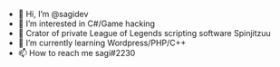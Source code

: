 - 👋 Hi, I’m @sagidev
- 👀 I’m interested in C#/Game hacking 
- 🚀 Crator of private League of Legends scripting software Spinjitzuu
- 🌱 I’m currently learning Wordpress/PHP/C++
- 📫 How to reach me sagi#2230

<!---
sagidev/sagidev is a ✨ special ✨ repository because its `README.md` (this file) appears on your GitHub profile.
You can click the Preview link to take a look at your changes.
--->
